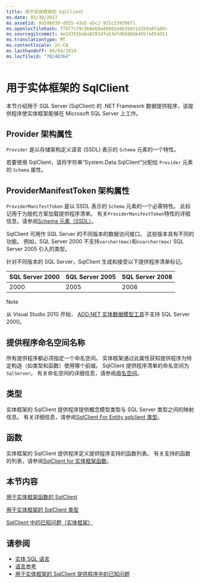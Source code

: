 ```yaml
---
title: 用于实体框架的 SqlClient
ms.date: 03/30/2017
ms.assetid: 9a5d6d39-d955-43a5-a5c2-931c239398f1
ms.openlocfilehash: f7077cf9c9b8eb8a86b01e8b38431d1b9a87a80c
ms.sourcegitcommit: 4e2d355baba82814fa53efd6b8bbb45bfe054d11
ms.translationtype: MT
ms.contentlocale: zh-CN
ms.lasthandoff: 09/04/2019
ms.locfileid: "70248364"
---
```

# <a name="sqlclient-for-the-entity-framework"></a>用于实体框架的 SqlClient
本节介绍用于 SQL Server (SqlClient) 的 .NET Framework 数据提供程序，该提供程序使实体框架能够在 Microsoft SQL Server 上工作。  
  
## <a name="provider-schema-attribute"></a>Provider 架构属性  
 `Provider` 是以存储架构定义语言 (SSDL) 表示的 `Schema` 元素的一个特性。  
  
 若要使用 SqlClient，请将字符串“System.Data.SqlClient”分配给 `Provider` 元素的 `Schema` 属性。  
  
## <a name="providermanifesttoken-schema-attribute"></a>ProviderManifestToken 架构属性  
 `ProviderManifestToken` 是以 SSDL 表示的 `Schema` 元素的一个必需特性。 此标记用于为脱机方案加载提供程序清单。 有关`ProviderManifestToken`特性的详细信息，请参阅[Schema 元素（SSDL）](/ef/ef6/modeling/designer/advanced/edmx/ssdl-spec#schema-element-ssdl)。  
  
 SqlClient 可用作 SQL Server 的不同版本的数据访问接口。 这些版本具有不同的功能。 例如，SQL Server 2000 不支持`varchar(max)`和`nvarchar(max)` SQL Server 2005 引入的类型。  
  
 针对不同版本的 SQL Server，SqlClient 生成和接受以下提供程序清单标记。  
  
|SQL Server 2000|SQL Server 2005|SQL Server 2008|  
|-|-|-|  
|2000|2005|2008|  
  
> [!NOTE]
> 从 Visual Studio 2010 开始， [ADO.NET 实体数据模型工具](https://docs.microsoft.com/previous-versions/dotnet/netframework-4.0/bb399249(v=vs.100))不支持 SQL Server 2000。  
  
## <a name="provider-namespace-name"></a>提供程序命名空间名称  
 所有提供程序都必须指定一个命名空间。 实体框架通过此属性获知提供程序为特定构造（如类型和函数）使用哪个前缀。 SqlClient 提供程序清单的命名空间为 `SqlServer`。 有关命名空间的详细信息，请参阅[命名空间](./language-reference/namespaces-entity-sql.md)。  
  
## <a name="types"></a>类型  
 实体框架的 SqlClient 提供程序提供概念模型类型与 SQL Server 类型之间的映射信息。 有关详细信息，请参阅[SqlClient For Entity sqlclient 类型](sqlclient-for-ef-types.md)。  
  
## <a name="functions"></a>函数  
 实体框架的 SqlClient 提供程序定义提供程序支持的函数列表。 有关支持的函数的列表，请参阅[SqlClient for 实体框架函数](sqlclient-for-ef-functions.md)。  
  
## <a name="in-this-section"></a>本节内容  
 [用于实体框架函数的 SqlClient](sqlclient-for-ef-functions.md)  
  
 [用于实体框架的 SqlClient 类型](sqlclient-for-ef-types.md)  
  
 [SqlClient 中的已知问题（实体框架）](known-issues-in-sqlclient-for-entity-framework.md)  
  
## <a name="see-also"></a>请参阅

- [实体 SQL 语言](./language-reference/entity-sql-language.md)
- [语言参考](./language-reference/index.md)
- [用于实体框架的 SqlClient 提供程序中的已知问题](sqlclient-for-the-entity-framework.md)
